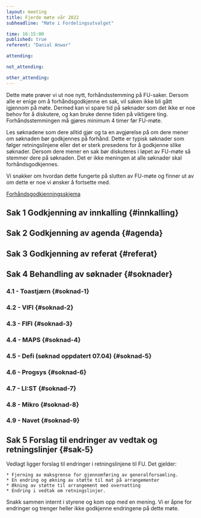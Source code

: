 ```yaml
---
layout: meeting
title: Fjerde møte vår 2022
subheadline: "Møte i Fordelingsutvalget"

time: 16:15:00
published: true
referent: "Danial Anwar"

attending:

not_attending:

other_attending:
---
```


Dette møte prøver vi ut noe nytt, forhåndsstemming på FU-saker. Dersom alle er enige om å forhåndsgodkjenne en sak, vil saken ikke bli gått igjennom på møte. Dermed kan vi spare tid på søknader som det ikke er noe behov for å diskutere, og kan bruke denne tiden på viktigere ting. Forhåndsstemmingen må gjøres minimum 4 timer før FU-møte.

Les søknadene som dere alltid gjør og ta en avgjørelse på om dere mener om søknaden bør godkjennes på forhånd. Dette er typisk søknader som følger retningslinjene eller det er sterk presedens for å godkjenne slike søknader. Dersom dere mener en sak bør diskuteres i løpet av FU-møte så stemmer dere på søknaden. Det er ikke meningen at alle søknader skal forhåndsgodkjennes.

Vi snakker om hvordan dette fungerte på slutten av FU-møte og finner ut av om dette er noe vi ønsker å fortsette med.

[Forhåndsgodkjenningsskjema](https://forms.gle/zbWaWRxqRyKWX7fq9)

## Sak 1 Godkjenning av innkalling {#innkalling}

## Sak 2 Godkjenning av agenda {#agenda}

## Sak 3 Godkjenning av referat {#referat}

## Sak 4 Behandling av søknader {#soknader}

### 4.1 - Toastjærn {#soknad-1}

### 4.2 - VIFI {#soknad-2}

### 4.3 - FIFI {#soknad-3}

### 4.4 - MAPS {#soknad-4}

### 4.5 - Defi (søknad oppdatert 07.04) {#soknad-5}

### 4.6 - Progsys {#soknad-6}

### 4.7 - LI:ST {#soknad-7}

### 4.8 - Mikro {#soknad-8}

### 4.9 - Navet {#soknad-9}

## Sak 5 Forslag til endringer av vedtak og retningslinjer {#sak-5}

Vedlagt ligger forslag til endringer i retningslinjene til FU. Det gjelder:

    * Fjerning av maksgrense for gjennomføring av generalforsamling.
    * En endring og økning av støtte til mat på arrangementer
    * Økning av støtte til arrangement med overnatting
    * Endring i vedtak om retningslinjer.

Snakk sammen internt i styrene og kom opp med en mening. Vi er åpne for endringer og trenger heller ikke godkjenne endringene på dette møte.
